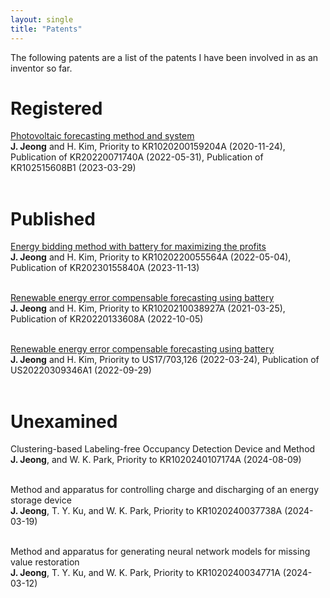 ```yaml
---
layout: single
title: "Patents"
---
```


The following patents are a list of the patents I have been involved in as an inventor so far.

# __Registered__<br/>

[Photovoltaic forecasting method and system](https://patents.google.com/patent/KR102515608B1/en)<br/>
__J. Jeong__ and H. Kim, Priority to KR1020200159204A (2020-11-24), Publication of KR20220071740A (2022-05-31), Publication of KR102515608B1 (2023-03-29)<br/><br/>

# __Published__<br/>

[Energy bidding method with battery for maximizing the profits](https://patents.google.com/patent/KR20230155840A/en)<br/>
__J. Jeong__ and H. Kim, Priority to KR1020220055564A (2022-05-04), Publication of KR20230155840A (2023-11-13)<br/><br/>

[Renewable energy error compensable forecasting using battery](https://patents.google.com/patent/KR20220133608A/en)<br/>
__J. Jeong__ and H. Kim, Priority to KR1020210038927A (2021-03-25), Publication of KR20220133608A (2022-10-05)<br/><br/>

[Renewable energy error compensable forecasting using battery](https://patents.google.com/patent/US20220309346A1/en)<br/>
__J. Jeong__ and H. Kim, Priority to US17/703,126 (2022-03-24), Publication of US20220309346A1 (2022-09-29)<br/><br/>

# __Unexamined__<br/>

Clustering-based Labeling-free Occupancy Detection Device and Method<br/>
__J. Jeong__, and W. K. Park, Priority to KR1020240107174A (2024-08-09)<br/><br/>

Method and apparatus for controlling charge and discharging of an energy storage device<br/>
__J. Jeong__, T. Y. Ku, and W. K. Park, Priority to KR1020240037738A (2024-03-19)<br/><br/>

Method and apparatus for generating neural network models for missing value restoration<br/>
__J. Jeong__, T. Y. Ku, and W. K. Park, Priority to KR1020240034771A (2024-03-12)<br/><br/>
